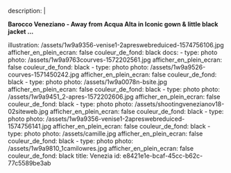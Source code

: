 description: |
  <p><strong>Barocco Veneziano - Away from Acqua Alta in Iconic gown & little black jacket ... </strong>
  </p>
illustration: /assets/1w9a9356-venise1-2apreswebreduiced-1574756106.jpg
afficher_en_plein_ecran: false
couleur_de_fond: black
docs:
  -
    type: photo
    photo: /assets/1w9a9763courves-1572202561.jpg
    afficher_en_plein_ecran: false
    couleur_de_fond: black
  -
    type: photo
    photo: /assets/1w9a9526-courves-1571450242.jpg
    afficher_en_plein_ecran: false
    couleur_de_fond: black
  -
    type: photo
    photo: /assets/1w9a0078n-bsite.jpg
    afficher_en_plein_ecran: false
    couleur_de_fond: black
  -
    type: photo
    photo: /assets/1w9a9451_2-apres-1572202606.jpg
    afficher_en_plein_ecran: false
    couleur_de_fond: black
  -
    type: photo
    photo: /assets/shootingvenezianov18-02siteweb.jpg
    afficher_en_plein_ecran: false
    couleur_de_fond: black
  -
    type: photo
    photo: /assets/1w9a9356-venise1-2apreswebreduiced-1574756141.jpg
    afficher_en_plein_ecran: false
    couleur_de_fond: black
  -
    type: photo
    photo: /assets/camille.jpg
    afficher_en_plein_ecran: false
    couleur_de_fond: black
  -
    type: photo
    photo: /assets/1w9a9810_1camilowres.jpg
    afficher_en_plein_ecran: false
    couleur_de_fond: black
title: Venezia
id: e8421e1e-bcaf-45cc-b62c-77c5589be3ab

